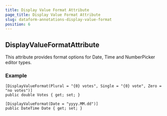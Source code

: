 ```yaml
---
title: Display Value Format Attribute
page_title: Display Value Format Attribute
slug: dataform-annotations-display-value-format
position: 6
---
```


## DisplayValueFormatAttribute

This attribute provides format options for Date, Time and NumberPicker editor types.

### Example

	[DisplayValueFormat(Plural = "{0} votes", Single = "{0} vote", Zero = "no votes")]
	public double Votes	{ get; set; }

	[DisplayValueFormat(Date = "yyyy.MM.dd")]
	public DateTime Date { get; set; }